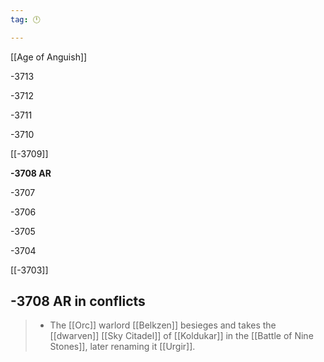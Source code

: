 ```yaml
---
tag: 🕛

---
```

[[Age of Anguish]]


-3713

-3712

-3711

-3710

[[-3709]]

**-3708 AR**

-3707

-3706

-3705

-3704

[[-3703]]



## -3708 AR in conflicts

>  - The [[Orc]] warlord [[Belkzen]] besieges and takes the [[dwarven]] [[Sky Citadel]] of [[Koldukar]] in the [[Battle of Nine Stones]], later renaming it [[Urgir]]. 






